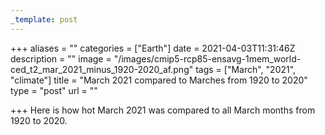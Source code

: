 ```yaml
---
_template: post
---
```



+++
aliases = ""
categories = ["Earth"]
date = 2021-04-03T11:31:46Z
description = ""
image = "/images/cmip5-rcp85-ensavg-1mem_world-ced_t2_mar_2021_minus_1920-2020_af.png"
tags = ["March", "2021", "climate"]
title = "March 2021 compared to Marches from 1920 to 2020"
type = "post"
url = ""

+++
Here is how hot March 2021 was compared to all March months from 1920 to 2020.
